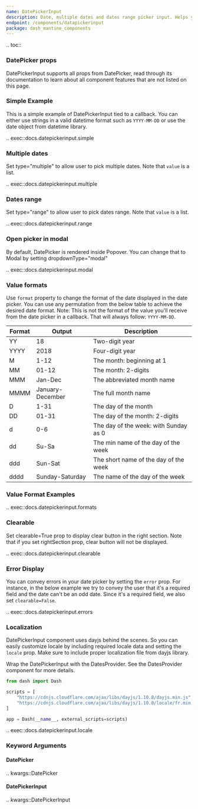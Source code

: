 ```yaml
---
name: DatePickerInput
description: Date, multiple dates and dates range picker input. Helps you easily switch between different months, years along with locale support.
endpoint: /components/datapickerinput
package: dash_mantine_components
---
```


.. toc::


### DatePicker props
DatePickerInput supports all props from DatePicker, read through its documentation to learn about all component features that are not listed on this page.



### Simple Example

This is a simple example of DatePickerInput tied to a callback. You can either use strings in a valid datetime format such
as `YYYY-MM-DD` or use the date object from datetime library.

.. exec::docs.datepickerinput.simple

### Multiple dates
Set type="multiple" to allow user to pick multiple dates.  Note that `value` is a list.

.. exec::docs.datepickerinput.multiple

### Dates range
Set type="range" to allow user to pick dates range. Note that `value` is a list.

.. exec::docs.datepickerinput.range


### Open picker in modal
By default, DatePicker is rendered inside Popover. You can change that to Modal by setting dropdownType="modal"


.. exec::docs.datepickerinput.modal

### Value formats

Use `format` property to change the format of the date displayed in the date picker. You can use any permutation from
the below table to achieve the desired date format. Note: This is not the format of the value you'll receive from the
date picker in a callback. That will always follow: `YYYY-MM-DD`.

| Format | Output           | Description                           |
|--------|------------------|---------------------------------------|
| YY     | 18               | Two-digit year                        |
| YYYY   | 2018             | Four-digit year                       |
| M      | 1-12             | The month: beginning at 1             |
| MM     | 01-12            | The month: 2-digits                   |
| MMM    | Jan-Dec          | The abbreviated month name            |
| MMMM   | January-December | The full month name                   |
| D      | 1-31             | The day of the month                  |
| DD     | 01-31            | The day of the month: 2-digits        |
| d      | 0-6              | The day of the week: with Sunday as 0 |
| dd     | Su-Sa            | The min name of the day of the week   |
| ddd    | Sun-Sat          | The short name of the day of the week |
| dddd   | Sunday-Saturday  | The name of the day of the week       |

### Value Format Examples

.. exec::docs.datepickerinput.formats


### Clearable

Set clearable=True prop to display clear button in the right section. Note that if you set rightSection prop, clear button will not be displayed.

.. exec::docs.datepickerinput.clearable

### Error Display

You can convey errors in your date picker by setting the `error` prop. For instance, in the below example we try to
convey the user that it's a required field and the date can't be an odd date. Since it's a required field, we also
set `clearable=False`.

.. exec::docs.datepickerinput.errors

### Localization

DatePickerInput component uses dayjs behind the scenes. So you can easily customize locale by including required locale data
and setting the `locale` prop. Make sure to include proper localization file from dayjs library.

Wrap the DatePickerInput with the DatesProvider.  See the DatesProvider component for more details.

```python
from dash import Dash

scripts = [
    "https://cdnjs.cloudflare.com/ajax/libs/dayjs/1.10.8/dayjs.min.js",
    "https://cdnjs.cloudflare.com/ajax/libs/dayjs/1.10.8/locale/fr.min.js",
]

app = Dash(__name__, external_scripts=scripts)
```

.. exec::docs.datepickerinput.locale


### Keyword Arguments

#### DatePicker

.. kwargs::DatePicker

#### DatePickerInput

.. kwargs::DatePickerInput
